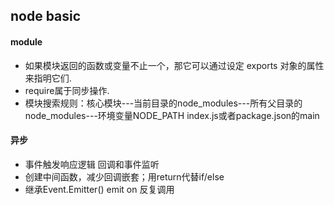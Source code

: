 ## node basic
#### module
+ 如果模块返回的函数或变量不止一个，那它可以通过设定 exports 对象的属性来指明它们.
+ require属于同步操作.
+ 模块搜索规则：核心模块---当前目录的node_modules---所有父目录的node_modules---环境变量NODE_PATH
index.js或者package.json的main

#### 异步

+ 事件触发响应逻辑  回调和事件监听
+ 创建中间函数，减少回调嵌套；用return代替if/else
+ 继承Event.Emitter() emit on 反复调用